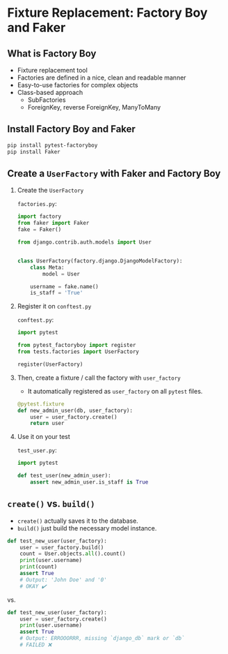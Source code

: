 # Fixture Replacement: Factory Boy and Faker

## What is Factory Boy

- Fixture replacement tool
- Factories are defined in a nice, clean and readable manner
- Easy-to-use factories for complex objects
- Class-based approach
  - SubFactories
  - ForeignKey, reverse ForeignKey, ManyToMany

## Install Factory Boy and Faker

```sh
pip install pytest-factoryboy
pip install Faker
```

## Create a `UserFactory` with Faker and Factory Boy

1. Create the `UserFactory`

   `factories.py`:

   ```python
   import factory
   from faker import Faker
   fake = Faker()
   
   from django.contrib.auth.models import User
   
   
   class UserFactory(factory.django.DjangoModelFactory):
       class Meta:
           model = User
   
       username = fake.name()
       is_staff = 'True'
   ```

2. Register it on `conftest.py`

   `conftest.py`:

   ```python
   import pytest

   from pytest_factoryboy import register
   from tests.factories import UserFactory
   
   register(UserFactory)
   ```

3. Then, create a fixture / call the factory with `user_factory`
   - It automatically registered as `user_factory` on all `pytest` files.

   ```python
   @pytest.fixture
   def new_admin_user(db, user_factory):
       user = user_factory.create()
       return user
   ```

4. Use it on your test

   `test_user.py`:

   ```python
   import pytest

   def test_user(new_admin_user):
       assert new_admin_user.is_staff is True
   ```

## `create()` vs. `build()`

- `create()` actually saves it to the database.
- `build()` just build the necessary model instance.

```python
def test_new_user(user_factory):
    user = user_factory.build()
    count = User.objects.all().count()
    print(user.username)
    print(count)
    assert True
    # Output: 'John Doe' and '0'
    # OKAY ✔️
```

vs.

```python
def test_new_user(user_factory):
    user = user_factory.create()
    print(user.username)
    assert True
    # Output: ERROOORRR, missing `django_db` mark or `db`
    # FAILED ❌
```
